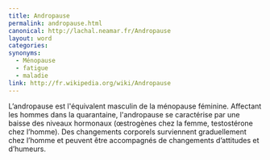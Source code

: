 ```yaml
---
title: Andropause
permalink: andropause.html
canonical: http://lachal.neamar.fr/Andropause
layout: word
categories:
synonyms:
  - Ménopause
  - fatigue
  - maladie
link: http://fr.wikipedia.org/wiki/Andropause
---
```


L’andropause est l'équivalent masculin de la ménopause féminine. Affectant les hommes dans la quarantaine, l'andropause se caractérise par une baisse des niveaux hormonaux (œstrogènes chez la femme, testostérone chez l’homme). Des changements corporels surviennent graduellement chez l’homme et peuvent être accompagnés de changements d’attitudes et d’humeurs.

